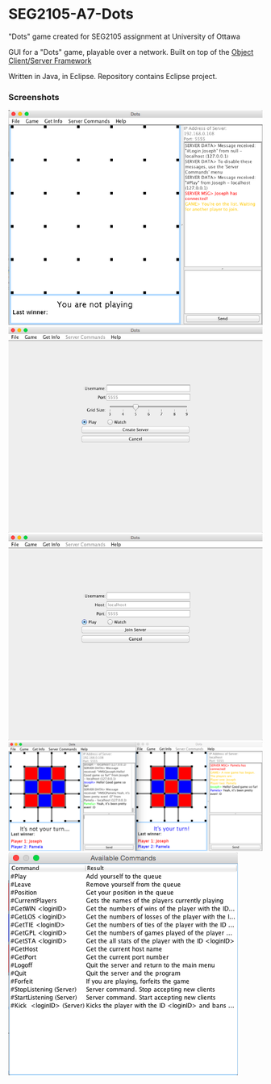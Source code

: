 SEG2105-A7-Dots
===============

"Dots" game created for SEG2105 assignment at University of Ottawa

GUI for a "Dots" game, playable over a network.
Built on top of the [Object Client/Server Framework](http://www.site.uottawa.ca/school/research/lloseng/supportMaterial/ocsf/ocsf.html)

Written in Java, in Eclipse. Repository contains Eclipse project.

### Screenshots

![Playing as server host](Screenshots/screen_server.png)
![Creating new server](Screenshots/screen_new_server.png)![Joining a server](Screenshots/screen_join_server.png)
![Gameplay](Screenshots/screen_gameplay.png)
![Available commands](Screenshots/screen_commands.png)